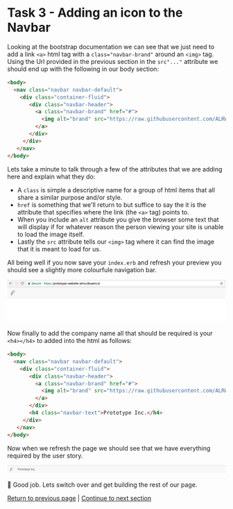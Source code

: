Task 3 - Adding an icon to the Navbar
=====================================

Looking at the bootstrap documentation we can see that we just need to add a link `<a>` html tag with a `class="navbar-brand"` around an `<img>` tag. Using the Url provided in the previous section in the `src"..."` attribute we should end up with the following in our body section:

```html
<body>
  <nav class="navbar navbar-default">
    <div class="container-fluid">
       <div class="navbar-header">
         <a class="navbar-brand" href="#">
           <img alt="brand" src="https://raw.githubusercontent.com/ALRW/dayAsADev/master/images/glyphicon.png">
         </a>
       </div>
     </div>
   </nav>
</body>
```

Lets take a minute to talk through a few of the attributes that we are adding here and explain what they do:

 - A `class` is simple a descriptive name for a group of html items that all share a similar purpose and/or style.
 - `href` is something that we'll return to but suffice to say the it is the attribute that specifies where the link (the `<a>` tag) points to. 
 - When you include an `alt` attribute you give the browser some text that will display if for whatever reason the person viewing your site is unable to load the image itself.
 - Lastly the `src` attribute tells our `<img>` tag where it can find the image that it is meant to load for us.

All being well if you now save your `index.erb` and refresh your preview you should see a slightly more colourfule navigation bar.

![navbar brand](../images/navbarBrand.png)

Now finally to add the company name all that should be required is your `<h4></h4>` to added into the html as follows:

```html
<body>
  <nav class="navbar navbar-default">
    <div class="container-fluid">
       <div class="navbar-header">
         <a class="navbar-brand" href="#">
           <img alt="brand" src="https://raw.githubusercontent.com/ALRW/dayAsADev/master/images/glyphicon.png">
         </a>
       </div>
       <h4 class="navbar-text">Prototype Inc.</h4>
     </div>
   </nav>
</body>
```

Now when we refresh the page we should see that we have everything required by the user story.

![navbar title](../images/navbarTitle.png)

:twisted_rightwards_arrows: Good job. Lets switch over and get building the rest of our page.

[Return to previous page](../courseSections/section7.md) | [Continue to next section](../courseSections/section8.md)

